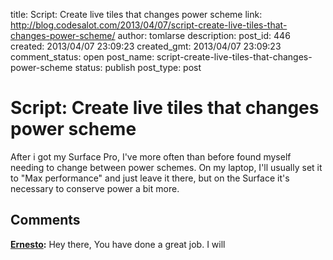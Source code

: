 title: Script: Create live tiles that changes power scheme
link: http://blog.codesalot.com/2013/04/07/script-create-live-tiles-that-changes-power-scheme/
author: tomlarse
description: 
post_id: 446
created: 2013/04/07 23:09:23
created_gmt: 2013/04/07 23:09:23
comment_status: open
post_name: script-create-live-tiles-that-changes-power-scheme
status: publish
post_type: post

# Script: Create live tiles that changes power scheme

After i got my Surface Pro, I've more often than before found myself needing to change between power schemes. On my laptop, I'll usually set it to "Max performance" and just leave it there, but on the Surface it's necessary to conserve power a bit more.

## Comments

**[Ernesto](#409 "2013-12-10 16:50:39"):** Hey there, You have done a great job. I will


